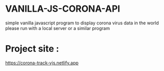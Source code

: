 # VANILLA-JS-CORONA-API
simple  vanilla javascript program  to display corona virus data in the world
please run with a local server or a similar program

# Project site :
https://corona-track-vjs.netlify.app
